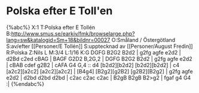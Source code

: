 # Polska efter E Toll'en

{%abc%}
X:1
T:Polska efter E Tollén
B:http://www.smus.se/earkiv/fmk/browselarge.php?lang=sw&katalogid=Sm+18&bildnr=00027
O:Småland / Östergötland
S:av/efter [[Personer/E Tollén]]
S:upptecknad av [[Personer/August Fredin]]
R:Polska
Z:Nils L
M:3/4
L:1/16
K:G
DGFG B2G2 B2d2 | g2fg agfe e2d2 | d2Bd c2ed cBAG | BAGF G2D2 B,2G,2 |
DGFG B2G2 B2d2 | g2fg agfe e2d2 | cBAB cdef g2B2 | cAFA G4   G,4    ::
d4   [b2d2][b2d2] [b2d2][b2d2] | c4   [a2c2][a2c2] [a2c2][a2c2] | [B4g4] [B2g2][g2B2] [g2B2][B2g2] | g2fg agfe e2d2  |
d2bd d2bd         d2bd         | c2ac c2ac         c2ac         | B2gB   B2gB         B2>g2        | fgaf g4   G4   :|
{%endabc%}
